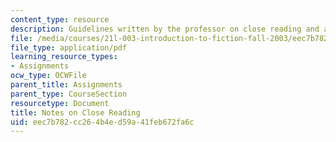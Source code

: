 ```yaml
---
content_type: resource
description: Guidelines written by the professor on close reading and analysis.
file: /media/courses/21l-003-introduction-to-fiction-fall-2003/eec7b782cc264b4ed59a41feb672fa6c_notes_on_close_reading.pdf
file_type: application/pdf
learning_resource_types:
- Assignments
ocw_type: OCWFile
parent_title: Assignments
parent_type: CourseSection
resourcetype: Document
title: Notes on Close Reading
uid: eec7b782-cc26-4b4e-d59a-41feb672fa6c
---
```

